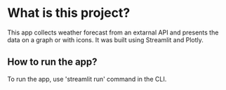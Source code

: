 # What is this project?

This app collects weather forecast from an extarnal API and presents the data on a graph or with icons. It was built using Streamlit and Plotly.

## How to run the app?

To run the app, use 'streamlit run' command in the CLI.